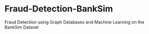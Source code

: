 # Fraud-Detection-BankSim
Fraud Detection using Graph Databases and Machine Learning on the BankSim Dataset
